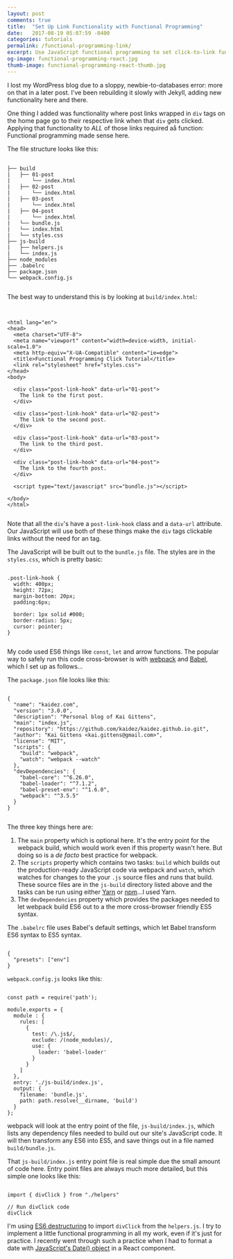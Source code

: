 ```yaml
---
layout: post
comments: true
title:  "Set Up Link Functionality with Functional Programming"
date:   2017-08-19 05:07:59 -0400
categories: tutorials
permalink: /functional-programming-link/
excerpt: Use JavaScript functional programming to set click-to-link functionality on a group of elements.
og-image: functional-programming-react.jpg
thumb-image: functional-programming-react-thumb.jpg
---
```

I lost my WordPress blog due to a sloppy, newbie-to-databases error: more on that in a later post. I've been rebuilding it slowly with Jekyll, adding new functionality here and there.

One thing I added was functionality where post links wrapped in <code>div</code> tags on the home page go to their respective link when that <code>div</code> gets clicked.  Applying that functionality to <em>ALL</em> of those links required aå function: Functional programming made sense here.

The file structure looks like this:
<pre class=" language-markup">
  <code class=" language-markup">
├── build
|   ├── 01-post
|       └── index.html
|   ├── 02-post
|       └── index.html
|   ├── 03-post
|       └── index.html
|   ├── 04-post
|       └── index.html
|   └── bundle.js
|   └── index.html
|   └── styles.css
├── js-build
|   ├── helpers.js
|   └── index.js
├── node_modules
├── .babelrc
├── package.json
└── webpack.config.js
  </code>
</pre>
The best way to understand this is by looking at <code>build/index.html</code>:
<pre class=" language-markup">
  <code class=" language-markup">
<!DOCTYPE html>
&lt;html lang="en"&gt;
&lt;head&gt;
  &lt;meta charset="UTF-8"&gt;
  &lt;meta name="viewport" content="width=device-width, initial-scale=1.0"&gt;
  &lt;meta http-equiv="X-UA-Compatible" content="ie=edge"&gt;
  &lt;title&gt;Functional Programming Click Tutorial&lt;/title&gt;
  &lt;link rel="stylesheet" href="styles.css"&gt;
&lt;/head&gt;
&lt;body&gt;

  &lt;div class="post-link-hook" data-url="01-post"&gt;
    The link to the first post.
  &lt;/div&gt;

  &lt;div class="post-link-hook" data-url="02-post"&gt;
    The link to the second post.
  &lt;/div&gt;

  &lt;div class="post-link-hook" data-url="03-post"&gt;
    The link to the third post.
  &lt;/div&gt;

  &lt;div class="post-link-hook" data-url="04-post"&gt;
    The link to the fourth post.
  &lt;/div&gt;

  &lt;script type="text/javascript" src="bundle.js"&gt;&lt;/script&gt;

&lt;/body&gt;
&lt;/html&gt;
  </code>
</pre>

Note that all the <code>div</code>'s have a <code>post-link-hook</code> class and a <code>data-url</code> attribute. Our JavaScript will use both of these things make the <code>div</code> tags clickable links without the need for an <code><a></code> tag.

The JavaScript will be built out to the <code>bundle.js</code> file. The styles are in the <code>styles.css</code>, which is pretty basic:

<pre><code class="language-css">
.post-link-hook {
  width: 400px;
  height: 72px;
  margin-bottom: 20px;
  padding:6px;

  border: 1px solid #000;
  border-radius: 5px;
  cursor: pointer;
}
  </code>
</pre>


My code used ES6 things like <code>const</code>, <code>let</code> and arrow functions. The popular way to safely run this code cross-browser is with <a href="https://webpack.js.org/">webpack</a> and <a href="http://babeljs.io/">Babel</a>, which I set up as follows...

The <code>package.json</code> file looks like this:
<pre><code class="language-json">
{
  "name": "kaidez.com",
  "version": "3.0.0",
  "description": "Personal blog of Kai Gittens",
  "main": "index.js",
  "repository": "https://github.com/kaidez/kaidez.github.io.git",
  "author": "Kai Gittens &lt;kai.gittens@gmail.com&gt;",
  "license": "MIT",
  "scripts": {
    "build": "webpack",
    "watch": "webpack --watch"
  },
  "devDependencies": {
    "babel-core": "^6.26.0",
    "babel-loader": "^7.1.2",
    "babel-preset-env": "^1.6.0",
    "webpack": "^3.5.5"
  }
}
  </code>
</pre>
The three key things here are:
<ol class="post-content__list">
  <li class="post-content--list-item">
    The <code>main</code> property which is optional here. It's the entry point for the webpack build, which would work even if this property wasn't here.  But doing so is a <em>de facto</em> best practice for webpack.
  </li>
  <li class="post-content--list-item">
    The <code>scripts</code> property which contains two tasks: <code>build</code> which builds out the production-ready JavaScript code via webpack and <code>watch</code>, which watches for changes to the your <code>.js</code> source files and runs that build.  These source files are in the <code>js-build</code> directory listed above and the tasks can be run using either <a href="https://yarnpkg.com/">Yarn</a> or <a href="https://www.npmjs.com/">npm</a>...I used Yarn.
  </li>
  <li class="post-content--list-item">
    The <code>devDependencies</code> property which provides the packages needed to let webpack build ES6 out to a the more cross-browser friendly ES5 syntax.
  </li>
</ol>

The <code>.babelrc</code> file uses Babel's default settings, which let Babel transform ES6 syntax to ES5 syntax.
<pre><code class="language-json">
{
  "presets": ["env"]
}
</code></pre>

<code>webpack.config.js</code> looks like this:
<pre><code class="language-js">
const path = require('path');

module.exports = {
  module : {
    rules: [
      {
        test: /\.js$/,
        exclude: /(node_modules)/,
        use: {
          loader: 'babel-loader'
        }
      }
    ]
  },
  entry: './js-build/index.js',
  output: {
    filename: 'bundle.js',
    path: path.resolve(__dirname, 'build')
  }
};
</code></pre>
webpack will look at the entry point of the file, <code>js-build/index.js</code>, which lists any dependency files needed to build out our site's JavaScript code. It will then transform any ES6 into ES5, and save things out in a file named <code>build/bundle.js</code>.

That <code>js-build/index.js</code> entry point file is real simple due the small amount of code here. Entry point files are always much more detailed, but this simple one looks like this:
<pre><code class="language-js">
import { divClick } from "./helpers"

// Run divClick code
divClick
</code></pre>

I'm using <a href="https://developer.mozilla.org/en-US/docs/Web/JavaScript/Reference/Operators/Destructuring_assignment">ES6 destructuring</a> to import <code>divClick</code> from the <code>helpers.js</code>.
I try to implement a little functional programming in all my work, even if it's just for practice. I recently went through such a practice when I had to format a date with <a href="https://developer.mozilla.org/en-US/docs/Web/JavaScript/Reference/Global_Objects/Date">JavaScript's Date() object</a> in a React component.